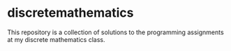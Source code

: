 # discretemathematics
This repository is a collection of solutions to the programming assignments at my discrete mathematics class.
